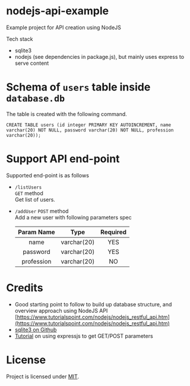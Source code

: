 # nodejs-api-example

Example project for API creation using NodeJS

Tech stack

* sqlite3
* nodejs (see dependencies in package.js), but mainly uses express to serve content

# Schema of `users` table inside `database.db`

The table is created with the following command.  

```
CREATE TABLE users (id integer PRIMARY KEY AUTOINCREMENT, name varchar(20) NOT NULL, password varchar(20) NOT NULL, profession varchar(20));
```

# Support API end-point

Supported end-point is as follows

* `/listUsers`  
   `GET` method  
   Get list of users.

* `/addUser`
   `POST` method  
   Add a new user with following parameters spec  

   | Param Name | Type | Required |  
   |:---:|:---:|:---:|
   | name | varchar(20) | YES |  
   | password | varchar(20) | YES |  
   | profession | varchar(20) | NO |

# Credits

* Good starting point to follow to build up database structure, and overview approach using NodeJS API [https://www.tutorialspoint.com/nodejs/nodejs_restful_api.htm](https://www.tutorialspoint.com/nodejs/nodejs_restful_api.htm)
* [sqlite3 on Github](https://github.com/mapbox/node-sqlite3)
* [Tutorial](https://scotch.io/tutorials/use-expressjs-to-get-url-and-post-parameters) on using expressjs to get GET/POST parameters

# License

Project is licensed under [MIT](https://github.com/haxpor/nodejs-api-example/blob/master/LICENSE).
